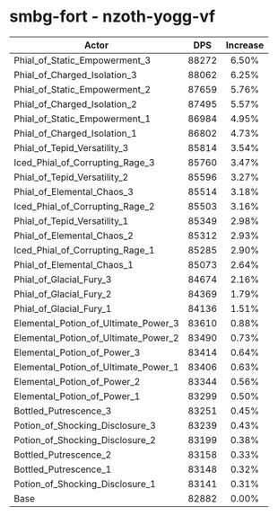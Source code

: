 # smbg-fort - nzoth-yogg-vf
| Actor | DPS | Increase |
|---|:---:|:---:|
|Phial_of_Static_Empowerment_3|88272|6.50%|
|Phial_of_Charged_Isolation_3|88062|6.25%|
|Phial_of_Static_Empowerment_2|87659|5.76%|
|Phial_of_Charged_Isolation_2|87495|5.57%|
|Phial_of_Static_Empowerment_1|86984|4.95%|
|Phial_of_Charged_Isolation_1|86802|4.73%|
|Phial_of_Tepid_Versatility_3|85814|3.54%|
|Iced_Phial_of_Corrupting_Rage_3|85760|3.47%|
|Phial_of_Tepid_Versatility_2|85596|3.27%|
|Phial_of_Elemental_Chaos_3|85514|3.18%|
|Iced_Phial_of_Corrupting_Rage_2|85503|3.16%|
|Phial_of_Tepid_Versatility_1|85349|2.98%|
|Phial_of_Elemental_Chaos_2|85312|2.93%|
|Iced_Phial_of_Corrupting_Rage_1|85285|2.90%|
|Phial_of_Elemental_Chaos_1|85073|2.64%|
|Phial_of_Glacial_Fury_3|84674|2.16%|
|Phial_of_Glacial_Fury_2|84369|1.79%|
|Phial_of_Glacial_Fury_1|84136|1.51%|
|Elemental_Potion_of_Ultimate_Power_3|83610|0.88%|
|Elemental_Potion_of_Ultimate_Power_2|83490|0.73%|
|Elemental_Potion_of_Power_3|83414|0.64%|
|Elemental_Potion_of_Ultimate_Power_1|83406|0.63%|
|Elemental_Potion_of_Power_2|83344|0.56%|
|Elemental_Potion_of_Power_1|83299|0.50%|
|Bottled_Putrescence_3|83251|0.45%|
|Potion_of_Shocking_Disclosure_3|83239|0.43%|
|Potion_of_Shocking_Disclosure_2|83199|0.38%|
|Bottled_Putrescence_2|83158|0.33%|
|Bottled_Putrescence_1|83148|0.32%|
|Potion_of_Shocking_Disclosure_1|83141|0.31%|
|Base|82882|0.00%|
